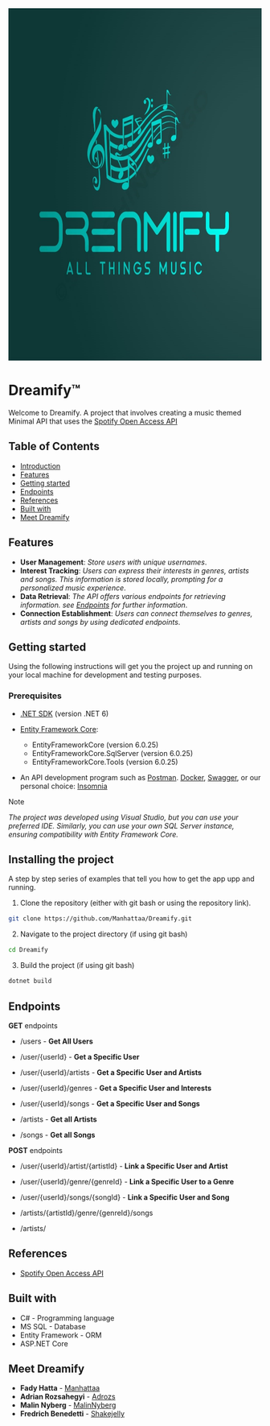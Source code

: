 <img src="https://github.com/Manhattaa/Dreamify/blob/master/Dreamify.jpg" alt="Dreamify Logo" width="900" height="700">

# Dreamify™
Welcome to Dreamify. A project that involves creating a music themed Minimal API that uses the [Spotify Open Access API](https://developer.spotify.com/documentation/web-api)

## Table of Contents
 - [Introduction](#dreamify)
 - [Features](#features)
 - [Getting started](#getting-started)
 - [Endpoints](#endpoints)
 - [References](#references)
 - [Built with](#built-with)
 - [Meet Dreamify](#meet-dreamify)


## Features

- **User Management**: *Store users with unique usernames*.
- **Interest Tracking**: *Users can express their interests in genres, artists and songs. This information is stored locally, prompting for a personalized music experience*.
- **Data Retrieval**: *The API offers various endpoints for retrieving information. see [Endpoints](#endpoints) for further information*.
- **Connection Establishment**: *Users can connect themselves to genres, artists and songs by using dedicated endpoints*.

## Getting started

Using the following instructions will get you the project up and running on your local machine for development and testing purposes.

### Prerequisites

- [.NET SDK](https://dotnet.microsoft.com/download) (version .NET 6)
- [Entity Framework Core](https://docs.microsoft.com/en-us/ef/core/):
  * EntityFrameworkCore (version 6.0.25)
  * EntityFrameworkCore.SqlServer (version 6.0.25)
  * EntityFrameworkCore.Tools (version 6.0.25)

- An API development program such as [Postman](https://www.postman.com//). [Docker](https://www.docker.com/), [Swagger](https://swagger.io/), or our personal choice: [Insomnia](https://insomnia.rest/)

> [!NOTE]
> _The project was developed using Visual Studio, but you can use your preferred IDE.
> Similarly, you can use your own SQL Server instance, ensuring compatibility with Entity Framework Core._


## Installing the project

A step by step series of examples that tell you how to get the app upp and running.

1. Clone the repository (either with git bash or using the repository link).

```bash
git clone https://github.com/Manhattaa/Dreamify.git

```

2. Navigate to the project directory (if using git bash)

```bash
cd Dreamify
```

3. Build the project (if using git bash)

```bash
dotnet build
```

## Endpoints
**GET** endpoints

* /users - **Get All Users**
* /user/{userId} - **Get a Specific User**
* /user/{userId}/artists - **Get a Specific User and Artists**
* /user/{userId}/genres - **Get a Specific User and Interests**
* /user/{userId}/songs - **Get a Specific User and Songs**

  
* /artists - **Get all Artists**
* /songs - **Get all Songs**

**POST** endpoints

* /user/{userId}/artist/{artistId} - **Link a Specific User and Artist**
* /user/{userId}/genre/{genreId} - **Link a Specific User to a Genre**
* /user/{userId}/songs/{songId} - **Link a Specific User and Song**


* /artists/{artistId}/genre/{genreId}/songs
* /artists/

## References
- [Spotify Open Access API](https://developer.spotify.com/documentation/web-api)

## Built with
* C# - Programming language
* MS SQL - Database
* Entity Framework - ORM
* ASP.NET Core

## Meet Dreamify
* **Fady Hatta** - [Manhattaa](https://github.com/Manhattaa)
* **Adrian Rozsahegyi** - [Adrozs](https://github.com/Adrozs)
* **Malin Nyberg** - [MalinNyberg](https://github.com/MalinNyberg)
* **Fredrich Benedetti** - [Shakejelly](https://github.com/Shakejelly)
